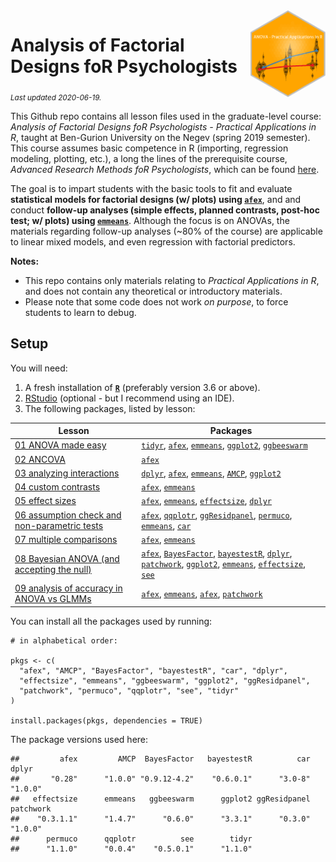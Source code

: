 
<img src='logo/BGUHex.png' align="right" height="139" />

# Analysis of Factorial Designs foR Psychologists

<sub>*Last updated 2020-06-19.*</sub>

This Github repo contains all lesson files used in the graduate-level
course: *Analysis of Factorial Designs foR Psychologists - Practical
Applications in R*, taught at Ben-Gurion University on the Negev (spring
2019 semester). This course assumes basic competence in R (importing,
regression modeling, plotting, etc.), a long the lines of the
prerequisite course, *Advanced Research Methods foR Psychologists*,
which can be found
[here](https://github.com/mattansb/Advanced-Research-Methods-foR-Psychologists).

The goal is to impart students with the basic tools to fit and evaluate
**statistical models for factorial designs (w/ plots) using
[`afex`](https://afex.singmann.science/)**, and and conduct **follow-up
analyses (simple effects, planned contrasts, post-hoc test; w/ plots)
using [`emmeans`](https://cran.r-project.org/package=emmeans)**.
Although the focus is on ANOVAs, the materials regarding follow-up
analyses (\~80% of the course) are applicable to linear mixed models,
and even regression with factorial predictors.

**Notes:**

  - This repo contains only materials relating to *Practical
    Applications in R*, and does not contain any theoretical or
    introductory materials.  
  - Please note that some code does not work *on purpose*, to force
    students to learn to debug.

## Setup

You will need:

1.  A fresh installation of [**`R`**](https://cran.r-project.org/)
    (preferably version 3.6 or above).
2.  [RStudio](https://www.rstudio.com/products/rstudio/download/)
    (optional - but I recommend using an IDE).
3.  The following packages, listed by lesson:

| Lesson                                                                                                  | Packages                                                                                                                                                                                                                                                                                                                                                                                                                                                                                                                              |
| ------------------------------------------------------------------------------------------------------- | ------------------------------------------------------------------------------------------------------------------------------------------------------------------------------------------------------------------------------------------------------------------------------------------------------------------------------------------------------------------------------------------------------------------------------------------------------------------------------------------------------------------------------------- |
| [01 ANOVA made easy](/01%20ANOVA%20made%20easy)                                                         | [`tidyr`](https://CRAN.R-project.org/package=tidyr), [`afex`](https://CRAN.R-project.org/package=afex), [`emmeans`](https://CRAN.R-project.org/package=emmeans), [`ggplot2`](https://CRAN.R-project.org/package=ggplot2), [`ggbeeswarm`](https://CRAN.R-project.org/package=ggbeeswarm)                                                                                                                                                                                                                                               |
| [02 ANCOVA](/02%20ANCOVA)                                                                               | [`afex`](https://CRAN.R-project.org/package=afex)                                                                                                                                                                                                                                                                                                                                                                                                                                                                                     |
| [03 analyzing interactions](/03%20analyzing%20interactions)                                             | [`dplyr`](https://CRAN.R-project.org/package=dplyr), [`afex`](https://CRAN.R-project.org/package=afex), [`emmeans`](https://CRAN.R-project.org/package=emmeans), [`AMCP`](https://CRAN.R-project.org/package=AMCP), [`ggplot2`](https://CRAN.R-project.org/package=ggplot2)                                                                                                                                                                                                                                                           |
| [04 custom contrasts](/04%20custom%20contrasts)                                                         | [`afex`](https://CRAN.R-project.org/package=afex), [`emmeans`](https://CRAN.R-project.org/package=emmeans)                                                                                                                                                                                                                                                                                                                                                                                                                            |
| [05 effect sizes](/05%20effect%20sizes)                                                                 | [`afex`](https://CRAN.R-project.org/package=afex), [`emmeans`](https://CRAN.R-project.org/package=emmeans), [`effectsize`](https://CRAN.R-project.org/package=effectsize), [`dplyr`](https://CRAN.R-project.org/package=dplyr)                                                                                                                                                                                                                                                                                                        |
| [06 assumption check and non-parametric tests](/06%20assumption%20check%20and%20non-parametric%20tests) | [`afex`](https://CRAN.R-project.org/package=afex), [`qqplotr`](https://CRAN.R-project.org/package=qqplotr), [`ggResidpanel`](https://CRAN.R-project.org/package=ggResidpanel), [`permuco`](https://CRAN.R-project.org/package=permuco), [`emmeans`](https://CRAN.R-project.org/package=emmeans), [`car`](https://CRAN.R-project.org/package=car)                                                                                                                                                                                      |
| [07 multiple comparisons](/07%20multiple%20comparisons)                                                 | [`afex`](https://CRAN.R-project.org/package=afex), [`emmeans`](https://CRAN.R-project.org/package=emmeans)                                                                                                                                                                                                                                                                                                                                                                                                                            |
| [08 Bayesian ANOVA (and accepting the null)](/08%20Bayesian%20ANOVA%20\(and%20accepting%20the%20null\)) | [`afex`](https://CRAN.R-project.org/package=afex), [`BayesFactor`](https://CRAN.R-project.org/package=BayesFactor), [`bayestestR`](https://CRAN.R-project.org/package=bayestestR), [`dplyr`](https://CRAN.R-project.org/package=dplyr), [`patchwork`](https://CRAN.R-project.org/package=patchwork), [`ggplot2`](https://CRAN.R-project.org/package=ggplot2), [`emmeans`](https://CRAN.R-project.org/package=emmeans), [`effectsize`](https://CRAN.R-project.org/package=effectsize), [`see`](https://CRAN.R-project.org/package=see) |
| [09 analysis of accuracy in ANOVA vs GLMMs](/09%20analysis%20of%20accuracy%20in%20ANOVA%20vs%20GLMMs)   | [`afex`](https://CRAN.R-project.org/package=afex), [`emmeans`](https://CRAN.R-project.org/package=emmeans), [`afex`](https://CRAN.R-project.org/package=afex), [`patchwork`](https://CRAN.R-project.org/package=patchwork)                                                                                                                                                                                                                                                                                                            |

You can install all the packages used by running:

    # in alphabetical order:

    pkgs <- c(
      "afex", "AMCP", "BayesFactor", "bayestestR", "car", "dplyr",
      "effectsize", "emmeans", "ggbeeswarm", "ggplot2", "ggResidpanel",
      "patchwork", "permuco", "qqplotr", "see", "tidyr"
    )

    install.packages(pkgs, dependencies = TRUE)

The package versions used here:

    ##         afex         AMCP  BayesFactor   bayestestR          car        dplyr 
    ##       "0.28"      "1.0.0" "0.9.12-4.2"    "0.6.0.1"      "3.0-8"      "1.0.0" 
    ##   effectsize      emmeans   ggbeeswarm      ggplot2 ggResidpanel    patchwork 
    ##    "0.3.1.1"      "1.4.7"      "0.6.0"      "3.3.1"      "0.3.0"      "1.0.0" 
    ##      permuco      qqplotr          see        tidyr 
    ##      "1.1.0"      "0.0.4"    "0.5.0.1"      "1.1.0"
